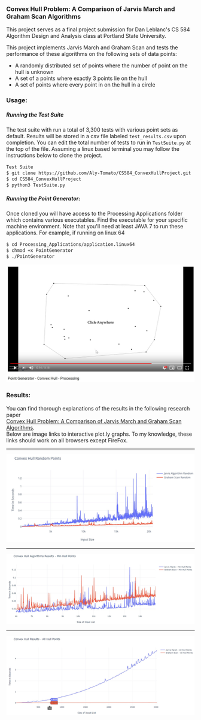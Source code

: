 ### Convex Hull Problem: A Comparison of Jarvis March and Graham Scan Algorithms

This project serves as a final project submission for Dan Leblanc's CS 584 
Algorithm Design and Analysis class at Portland State University.


This project implements Jarvis March and Graham Scan and tests
the performance of these algorithms on the following sets of data points: 
* A randomly distributed set of points where the number of point on the hull
is unknown
* A set of a points where exactly 3 points lie on the hull
* A set of points where every point in on the hull in a circle

### Usage:

##### Running the Test Suite
The test suite with run a total of 3,300 tests with various point sets 
as default. Results will be stored in a csv file labeled ```test_results.csv``` upon completion.
You can edit the total number of tests to run in ```TestSuite.py``` at the top of the file.
Assuming a linux based terminal you may follow the instructions below to clone the project.
```
Test Suite
$ git clone https://github.com/Aly-Tomato/CS584_ConvexHullProject.git
$ cd CS584_ConvexHullProject 
$ python3 TestSuite.py
```

##### Running the Point Generator:

Once cloned you will have access to the Processing Applications folder
which contains various executables. Find the executable for your specific
machine environment. Note that you'll need at least JAVA 7 to run these applications.
For example, if running on linux 64
```
$ cd Processing_Applications/application.linux64
$ chmod +x PointGenerator
$ ./PointGenerator
```
[![Point Genertor Example Run](https://github.com/Aly-Tomato/CS584_ConvexHullProject/blob/master/Images/VideoThumbnail.JPG)](http://youtu.be/lrnvb3jol0Q?hd=1 "Point Genertor Example Run")



### Results:
You can find thorough explanations of the results in the following research paper  
[Convex Hull Problem: A Comparison of Jarvis March and Graham Scan Algorithms](https://docs.google.com/document/d/1VC5qr3sTwCX5O1JSbs-Pjc_GJwBJu5wLoYspDSl8EPg/edit?usp=sharing).  
Below are image links to interactive plot.ly graphs. To my knowledge, these links should work
on all browsers except FireFox.

---

[![Random Hull Graph](https://github.com/Aly-Tomato/CS584_ConvexHullProject/blob/master/Images/Random%20Points%20Graph.JPG)](https://htmlpreview.github.io/?https://github.com/Aly-Tomato/CS584_ConvexHullProject/blob/master/HTML%20Plot.ly%20Graphs/Convex%20Hull%20Random%20Hull.html "Random Hull Graph")
  
---  
  
[![Min Hull Graph](https://github.com/Aly-Tomato/CS584_ConvexHullProject/blob/master/Images/Min%20Hull%20Graph.JPG)](https://htmlpreview.github.io/?https://github.com/Aly-Tomato/CS584_ConvexHullProject/blob/master/HTML%20Plot.ly%20Graphs/Convex%20Hull%20Min%20Hull.html "Random Hull Graph")
  
---  
  
[![Max Hull Graph](https://github.com/Aly-Tomato/CS584_ConvexHullProject/blob/master/Images/All%20Hull%20Points%20Graph.JPG)](https://htmlpreview.github.io/?https://github.com/Aly-Tomato/CS584_ConvexHullProject/blob/master/HTML%20Plot.ly%20Graphs/Convex%20Hull%20Max%20Hull.html "Random Hull Graph")
